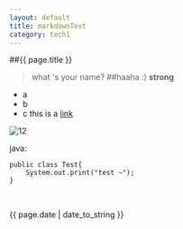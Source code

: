 ```yaml
---
layout: default
title: markdownTest
category: tech1
---
```

##{{ page.title }}

>what 's your name?
>##haaha
>:) **strong**
  
+ a
+ b
+ c
this is a [link](http://www.baidu.com "title baidu link")

![12](/images/test1.jpg "picture")

java:

    public class Test{
        System.out.print("test ~");
    }


<br /><p>{{ page.date | date_to_string }}</p>
